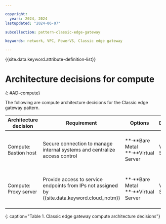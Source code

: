 ```yaml
---

copyright:
  years: 2024, 2024
lastupdated: "2024-06-07"

subcollection: pattern-classic-edge-gateway

keywords: network, VPC, PowerVS, Classic edge gateway

---
```


{{site.data.keyword.attribute-definition-list}}


# Architecture decisions for compute
{: #AD-compute}

The following are compute architecture decisions for the Classic edge gateway pattern.

| Architecture decision | Requirement                                                            | Options                                 | Decision   | Rationale                                    |
|---------------------------|----------------------------------------------------------------------------|---------------------------------------------|----------------|--------------------------------------------------|
| Compute: Bastion host     | Secure connection to manage internal systems and centralize access control | \*\*·\*\*Bare Metal \*\*·\*\*Virtual Server | Virtual Server | flexible compute resources to meet compute needs |
| Compute: Proxy server     | Provide access to service endpoints from IPs not assigned by {{site.data.keyword.cloud_notm}}     | \*\*·\*\*Bare Metal \*\*·\*\*Virtual Server | Virtual Server | flexible compute resources to meet compute needs |
{: caption="Table 1. Classic edge gateway compute architecture decisions"}
